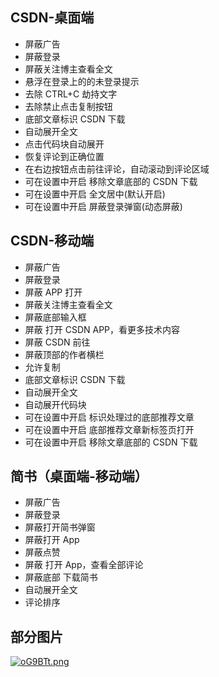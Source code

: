 ## CSDN-桌面端

- 屏蔽广告
- 屏蔽登录
- 屏蔽关注博主查看全文
- 悬浮在登录上的的未登录提示
- 去除 CTRL+C 劫持文字
- 去除禁止点击复制按钮
- 底部文章标识 CSDN 下载
- 自动展开全文
- 点击代码块自动展开
- 恢复评论到正确位置
- 在右边按钮点击前往评论，自动滚动到评论区域
- 可在设置中开启 移除文章底部的 CSDN 下载
- 可在设置中开启 全文居中(默认开启)
- 可在设置中开启 屏蔽登录弹窗(动态屏蔽)

## CSDN-移动端

- 屏蔽广告
- 屏蔽登录
- 屏蔽 APP 打开
- 屏蔽关注博主查看全文
- 屏蔽底部输入框
- 屏蔽 打开 CSDN APP，看更多技术内容
- 屏蔽 CSDN 前往
- 屏蔽顶部的作者横栏
- 允许复制
- 底部文章标识 CSDN 下载
- 自动展开全文
- 自动展开代码块
- 可在设置中开启 标识处理过的底部推荐文章
- 可在设置中开启 底部推荐文章新标签页打开
- 可在设置中开启 移除文章底部的 CSDN 下载

## 简书（桌面端-移动端）

- 屏蔽广告
- 屏蔽登录
- 屏蔽打开简书弹窗
- 屏蔽打开 App
- 屏蔽点赞
- 屏蔽 打开 App，查看全部评论
- 屏蔽底部 下载简书
- 自动展开全文
- 评论排序

## 部分图片

[![oG9BTt.png](https://www.helloimg.com/images/2023/01/12/oG9BTt.png)](https://www.helloimg.com/image/oG9BTt)
